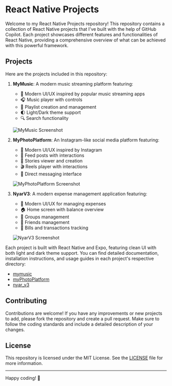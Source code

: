 # React Native Projects

Welcome to my React Native Projects repository! This repository contains a collection of React Native projects that I've built with the help of GitHub Copilot. Each project showcases different features and functionalities of React Native, providing a comprehensive overview of what can be achieved with this powerful framework.

## Projects

Here are the projects included in this repository:

1. **MyMusic**: A modern music streaming platform featuring:
   - 🎵 Modern UI/UX inspired by popular music streaming apps
   - 🎧 Music player with controls
   - 📜 Playlist creation and management
   - 🌓 Light/Dark theme support
   - 🔍 Search functionality
   
   ![MyMusic Screenshot](./mymusic/screenshots/home_screen.png)

2. **MyPhotoPlatform**: An Instagram-like social media platform featuring:
   - 📱 Modern UI/UX inspired by Instagram
   - 📝 Feed posts with interactions
   - 📸 Stories viewer and creation
   - 🎬 Reels player with interactions
   - 💬 Direct messaging interface
   
   ![MyPhotoPlatform Screenshot](./myPhotoPlatform/screenshots/home_screen.png)

3. **NyarV3**: A modern expense management application featuring:
   - 📱 Modern UI/UX for managing expenses
   - 🏠 Home screen with balance overview
   - 👥 Groups management
   - 👤 Friends management
   - 💸 Bills and transactions tracking
   
   ![NyarV3 Screenshot](./nyar_v3/screenshots/home_screen.png)

Each project is built with React Native and Expo, featuring clean UI with both light and dark theme support. You can find detailed documentation, installation instructions, and usage guides in each project's respective directory:

- [mymusic](mymusic/README.md)
- [myPhotoPlatform](myPhotoPlatform/README.md)
- [nyar_v3](nyar_v3/README.md)

## Contributing

Contributions are welcome! If you have any improvements or new projects to add, please fork the repository and create a pull request. Make sure to follow the coding standards and include a detailed description of your changes.

## License

This repository is licensed under the MIT License. See the [LICENSE](LICENSE) file for more information.

---

Happy coding! 🚀